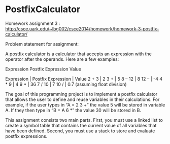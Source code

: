 # PostfixCalculator

Homework assignment 3 : http://csce.uark.edu/~lbg002/csce2014/homework/homework-3-postfix-calculator/

Problem statement for assignment:

A postfix calculator is a calculator that accepts an expression with the operator after the operands. Here are a few examples:

Expression	Postfix Expression	Value

Expression | Postfix Expression | Value
  2 + 3    |       2 3 +        |   5
  8 – 12   |	     8 12 –	      |  -4
  4 * 9    |	     4 9 *	      |  36
  7 / 10   |	     7 10 /       |	 0.7 (assuming float division)
  
The goal of this programming project is to implement a postfix calculator that allows the user to define and reuse variables in their calculations. For example, if the user types in “A = 2 3 +” the value 5 will be stored in variable A. If they then type in “B = A 6 *” the value 30 will be stored in B.

This assignment consists two main parts. First, you must use a linked list to create a symbol table that contains the current value of all variables that have been defined. Second, you must use a stack to store and evaluate postfix expressions.
